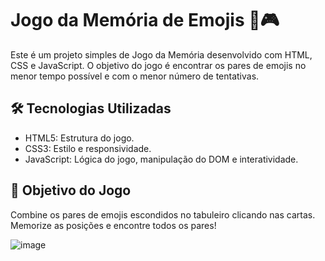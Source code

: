 # Jogo da Memória de Emojis 🧠🎮
Este é um projeto simples de Jogo da Memória desenvolvido com HTML, CSS e JavaScript. O objetivo do jogo é encontrar os pares de emojis no menor tempo possível e com o menor número de tentativas.

## 🛠️ Tecnologias Utilizadas
- HTML5: Estrutura do jogo.
- CSS3: Estilo e responsividade.
- JavaScript: Lógica do jogo, manipulação do DOM e interatividade.

## 🎯 Objetivo do Jogo
Combine os pares de emojis escondidos no tabuleiro clicando nas cartas. Memorize as posições e encontre todos os pares!

![image](https://github.com/user-attachments/assets/0e4d13e9-ec68-4e8a-a507-4bd5be8bde6e)
